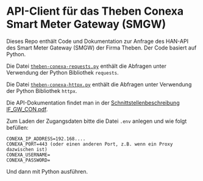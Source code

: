 # API-Client für das Theben Conexa Smart Meter Gateway (SMGW)

Dieses Repo enthält Code und Dokumentation zur Anfrage des HAN-API des Smart Meter Gateway (SMGW) der Firma Theben. Der Code basiert auf Python.

Die Datei [``theben-conexa-requests.py``](/theben-conexa-requests.py) enthält die Abfragen unter Verwendung der Python Bibliothek ``requests``.

Die Datei [``theben-conexa-httpx.py``](/theben-conexa-httpx.py) enthält die Abfragen unter Verwendung der Python Bibliothek ``httpx``.

Die API-Dokumentation findet man in der [Schnittstellenbeschreibung IF_GW_CON.pdf](https://github.com/klacol/smgw-theben-conexa/blob/main/Schnittstellenbeschreibung%20IF_GW_CON.pdf).

Zum Laden der Zugangsdaten bitte die Datei ``.env`` anlegen und wie folgt befüllen:

```shell
CONEXA_IP_ADDRESS=192.168....
CONEXA_PORT=443 (oder einen anderen Port, z.B. wenn ein Proxy dazwischen ist)
CONEXA_USERNAME=
CONEXA_PASSWORD=
```

Und dann mit Python ausführen.
